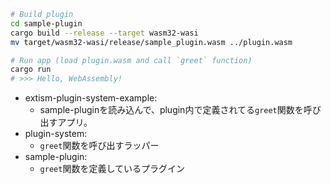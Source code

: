 ```sh
# Build plugin
cd sample-plugin
cargo build --release --target wasm32-wasi
mv target/wasm32-wasi/release/sample_plugin.wasm ../plugin.wasm

# Run app (load plugin.wasm and call `greet` function)
cargo run
# >>> Hello, WebAssembly!
```

- extism-plugin-system-example:
  - sample-pluginを読み込んで、plugin内で定義されてる`greet`関数を呼び出すアプリ。
- plugin-system:
  - `greet`関数を呼び出すラッパー
- sample-plugin:
  - `greet`関数を定義しているプラグイン
